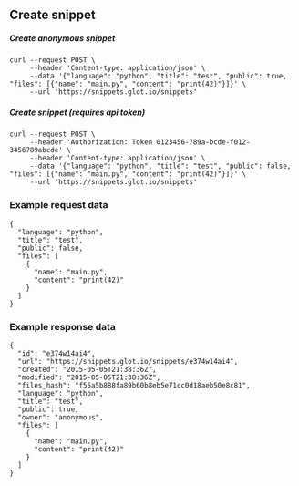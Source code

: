 ## Create snippet

##### Create anonymous snippet
    curl --request POST \
         --header 'Content-type: application/json' \
         --data '{"language": "python", "title": "test", "public": true, "files": [{"name": "main.py", "content": "print(42)"}]}' \
         --url 'https://snippets.glot.io/snippets'

##### Create snippet (requires api token)
    curl --request POST \
         --header 'Authorization: Token 0123456-789a-bcde-f012-3456789abcde' \
         --header 'Content-type: application/json' \
         --data '{"language": "python", "title": "test", "public": false, "files": [{"name": "main.py", "content": "print(42)"}]}' \
         --url 'https://snippets.glot.io/snippets'

### Example request data
    {
      "language": "python",
      "title": "test",
      "public": false,
      "files": [
        {
          "name": "main.py",
          "content": "print(42)"
        }
      ]
    }

### Example response data
    {
      "id": "e374w14ai4",
      "url": "https://snippets.glot.io/snippets/e374w14ai4",
      "created": "2015-05-05T21:38:36Z",
      "modified": "2015-05-05T21:38:36Z",
      "files_hash": "f55a5b888fa89b60b8eb5e71cc0d18aeb50e8c81",
      "language": "python",
      "title": "test",
      "public": true,
      "owner": "anonymous",
      "files": [
        {
          "name": "main.py",
          "content": "print(42)"
        }
      ]
    }
